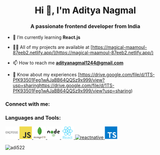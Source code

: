 <h1 align="center">Hi 👋, I'm Aditya Nagmal</h1>
<h3 align="center">A passionate frontend developer from India</h3>

- 🌱 I’m currently learning **React.js**

- 👨‍💻 All of my projects are available at [https://magical-maamoul-87eeb2.netlify.app/](https://magical-maamoul-87eeb2.netlify.app/)

- 📫 How to reach me **adityanagmal1244@gmail.com**

- 📄 Know about my experiences [https://drive.google.com/file/d/1TS-PfK93501Feg1wAJaBB64QQSz9x999/view?usp=sharinghttps://drive.google.com/file/d/1TS-PfK93501Feg1wAJaBB64QQSz9x999/view?usp=sharing)

<h3 align="left">Connect with me:</h3>
<p align="left">
</p>

<h3 align="left">Languages and Tools:</h3>
<p align="left"> <a href="https://expressjs.com" target="_blank" rel="noreferrer"> <img src="https://raw.githubusercontent.com/devicons/devicon/master/icons/express/express-original-wordmark.svg" alt="express" width="40" height="40"/> </a> <a href="https://developer.mozilla.org/en-US/docs/Web/JavaScript" target="_blank" rel="noreferrer"> <img src="https://raw.githubusercontent.com/devicons/devicon/master/icons/javascript/javascript-original.svg" alt="javascript" width="40" height="40"/> </a> <a href="https://www.mongodb.com/" target="_blank" rel="noreferrer"> <img src="https://raw.githubusercontent.com/devicons/devicon/master/icons/mongodb/mongodb-original-wordmark.svg" alt="mongodb" width="40" height="40"/> </a> <a href="https://nodejs.org" target="_blank" rel="noreferrer"> <img src="https://raw.githubusercontent.com/devicons/devicon/master/icons/nodejs/nodejs-original-wordmark.svg" alt="nodejs" width="40" height="40"/> </a> <a href="https://reactjs.org/" target="_blank" rel="noreferrer"> <img src="https://raw.githubusercontent.com/devicons/devicon/master/icons/react/react-original-wordmark.svg" alt="react" width="40" height="40"/> </a> <a href="https://reactnative.dev/" target="_blank" rel="noreferrer"> <img src="https://reactnative.dev/img/header_logo.svg" alt="reactnative" width="40" height="40"/> </a> <a href="https://www.typescriptlang.org/" target="_blank" rel="noreferrer"> <img src="https://raw.githubusercontent.com/devicons/devicon/master/icons/typescript/typescript-original.svg" alt="typescript" width="40" height="40"/> </a> </p>

<p><img align="center" src="https://github-readme-stats.vercel.app/api/top-langs?username=adi522&show_icons=true&locale=en&layout=compact" alt="adi522" /></p>
